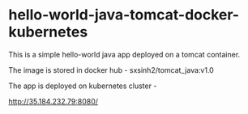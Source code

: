 # hello-world-java-tomcat-docker-kubernetes

This is a simple hello-world java app deployed on a tomcat container.

The image is stored in docker hub - sxsinh2/tomcat_java:v1.0

The app is deployed on kubernetes cluster -

http://35.184.232.79:8080/
